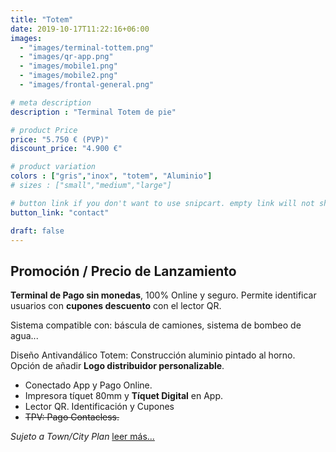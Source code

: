 ```yaml
---
title: "Totem"
date: 2019-10-17T11:22:16+06:00
images: 
  - "images/terminal-tottem.png"
  - "images/qr-app.png"
  - "images/mobile1.png"
  - "images/mobile2.png"
  - "images/frontal-general.png"

# meta description
description : "Terminal Totem de pie"

# product Price
price: "5.750 € (PVP)"
discount_price: "4.900 €"

# product variation
colors : ["gris","inox", "totem", "Aluminio"]
# sizes : ["small","medium","large"]

# button link if you don't want to use snipcart. empty link will not show button
button_link: "contact"

draft: false
---
```

## Promoción / Precio de Lanzamiento 

**Terminal de Pago sin monedas**, 100% Online y seguro.
Permite identificar usuarios con **cupones descuento** con el lector QR.

Sistema compatible con: báscula de camiones, sistema de bombeo de agua...

Diseño Antivandálico Totem: Construcción aluminio pintado al horno.
Opción de añadir **Logo distribuidor personalizable**.

- Conectado App y Pago Online.
- Impresora tíquet 80mm y **Tíquet Digital** en App.
- Lector QR. Identificación y Cupones
- ~~TPV: Pago Contacless.~~

*Sujeto a Town/City Plan* [leer más...](../plan-town)

